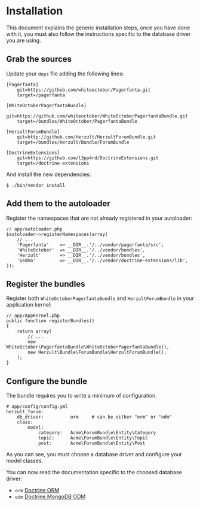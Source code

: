 Installation
============

This document explains the generic installation steps, once you have done with
it, you must also follow the instructions specific to the database driver you
are using.

Grab the sources
----------------

Update your `deps` file adding the following lines:

    [Pagerfanta]
        git=https://github.com/whiteoctober/Pagerfanta.git
        target=/pagerfanta

    [WhiteOctoberPagerfantaBundle]
        git=https://github.com/whiteoctober/WhiteOctoberPagerfantaBundle.git
        target=/bundles/WhiteOctober/PagerfantaBundle

    [HerzultForumBundle]
        git=http://github.com/Herzult/HerzultForumBundle.git
        target=/bundles/Herzult/Bundle/ForumBundle

    [DoctrineExtensions]
        git=https://github.com/l3pp4rd/DoctrineExtensions.git
        target=/doctrine-extensions

And install the new dependencies:

    $ ./bin/vendor install

Add them to the autoloader
--------------------------

Register the namespaces that are not already registered in your autoloader:

    // app/autoloader.php
    $autoloader->registerNamespaces(array(
        // ...
        'Pagerfanta'    => __DIR__.'/../vendor/pagerfanta/src',
        'WhiteOctober'  => __DIR__.'/../vendor/bundles',
        'Herzult'       => __DIR__.'/../vendor/bundles',
        'Gedmo'         => __DIR__.'/../vendor/doctrine-extensions/lib',
    ));

Register the bundles
--------------------

Register both `WhiteOctoberPagerfantaBundle` and `HerzultForumBundle` in your
application kernel:

    // app/AppKernel.php
    public function registerBundles()
    {
        return array(
            // ...
            new WhiteOctober\PagerfantaBundle\WhiteOctoberPagerfantaBundle(),
            new Herzult\Bundle\ForumBundle\HerzultForumBundle(),
        );
    }

Configure the bundle
--------------------

The bundle requires you to write a minimum of configuration.

    # app/config/config.yml
    herzult_forum:
        db_driver:          orm     # can be either "orm" or "odm"
        class:
            model:
                category:   Acme\ForumBundle\Entity\Category
                topic:      Acme\ForumBundle\Entity\Topic
                post:       Acme\ForumBundle\Entity\Post

As you can see, you must choose a database driver and configure your model
classes.

You can now read the documentation specific to the choosed database driver:

 - `orm` [Doctrine ORM][doctrine-orm]
 - `odm` [Doctrine MongoDB ODM][doctrine-mongodb-odm]

 [doctrine-orm]: doctrine-orm.markdown
 [doctrine-mongodb-odm]: doctrine-mongodb-odm.markdown
